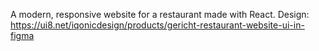 A modern, responsive website for a restaurant made with React.
Design: https://ui8.net/iqonicdesign/products/gericht-restaurant-website-ui-in-figma
